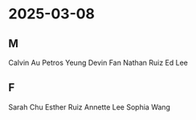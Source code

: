 # 2025-03-08
## M
Calvin Au
Petros Yeung
Devin Fan
Nathan Ruiz
Ed Lee
## F
Sarah Chu
Esther Ruiz
Annette Lee
Sophia Wang
